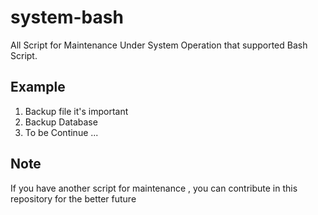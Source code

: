 system-bash
===========

All Script for Maintenance Under System Operation that supported Bash Script.

Example
-------
<ol>
<li> Backup file it's important </li>
<li> Backup Database </li>
<li> To be Continue ... </li>
</ol>


Note
-------

<p> If you have another script for maintenance , you can contribute in this repository for the better future </p>
